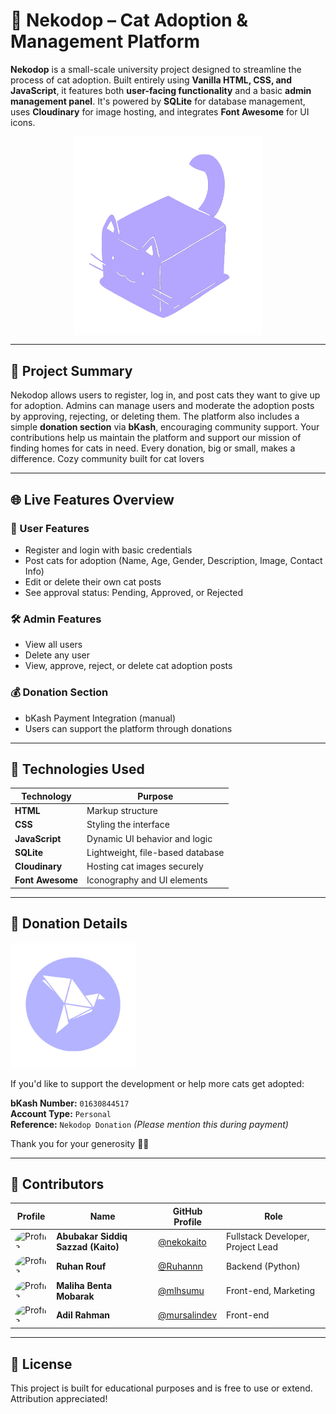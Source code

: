 # 🐾 Nekodop – Cat Adoption & Management Platform

**Nekodop** is a small-scale university project designed to streamline the process of cat adoption. Built entirely using **Vanilla HTML, CSS, and JavaScript**, it features both **user-facing functionality** and a basic **admin management panel**. It's powered by **SQLite** for database management, uses **Cloudinary** for image hosting, and integrates **Font Awesome** for UI icons.

<p align="center">
  <img src="./images/NekoDopLogoAlt.png" alt="Nekodop Alt Logo" width="300" style="display: block; margin: 0 auto;" />
</p>



---

## 📌 Project Summary

Nekodop allows users to register, log in, and post cats they want to give up for adoption. Admins can manage users and moderate the adoption posts by approving, rejecting, or deleting them. The platform also includes a simple **donation section** via **bKash**, encouraging community support.
Your contributions help us maintain the platform and support our mission of finding homes for cats in need. Every donation, big or small, makes a difference. Cozy community built for cat lovers

---

## 🌐 Live Features Overview

### 👤 User Features
- Register and login with basic credentials
- Post cats for adoption (Name, Age, Gender, Description, Image, Contact Info)
- Edit or delete their own cat posts
- See approval status: Pending, Approved, or Rejected

### 🛠️ Admin Features
- View all users
- Delete any user
- View, approve, reject, or delete cat adoption posts

### 💰 Donation Section
- bKash Payment Integration (manual)
- Users can support the platform through donations

---

## 📸 Technologies Used

| Technology | Purpose |
|------------|---------|
| **HTML** | Markup structure |
| **CSS** | Styling the interface |
| **JavaScript** | Dynamic UI behavior and logic |
| **SQLite** | Lightweight, file-based database |
| **Cloudinary** | Hosting cat images securely |
| **Font Awesome** | Iconography and UI elements |

---

## 💝 Donation Details

<img src="./images/bkash_logo.png" alt="Bkash Logo" width="200" />

If you'd like to support the development or help more cats get adopted:

**bKash Number:** `01630844517`  
**Account Type:** `Personal`  
**Reference:** `Nekodop Donation` *(Please mention this during payment)*

Thank you for your generosity 🐾💕

---

## 👥 Contributors

Profile | Name | GitHub Profile | Role |
|-------|------|----------------|------|
|  <img src="https://avatars.githubusercontent.com/u/13916007" alt="Profile" width="64" style="border-radius: 100%;"/>| **Abubakar Siddiq Sazzad (Kaito)** | [@nekokaito](https://github.com/nekokaito) | Fullstack Developer, Project Lead |
| <img src="https://avatars.githubusercontent.com/u/130210417" alt="Profile" width="64" style="border-radius: 100%;"/>| **Ruhan Rouf** | [@Ruhannn](https://github.com/Ruhannn) | Backend (Python) |
|  <img src="https://avatars.githubusercontent.com/u/122691655" alt="Profile" width="64" style="border-radius: 100%;"/>|**Maliha Benta Mobarak** | [@mlhsumu](https://github.com/mlhsumu) |  Front-end, Marketing |
| <img src="https://avatars.githubusercontent.com/u/151057563" alt="Profile" width="64" style="border-radius: 100%;"/>|**Adil Rahman** | [@mursalindev](https://github.com/Coded-Adil) | Front-end |

---

## 📄 License

This project is built for educational purposes and is free to use or extend. Attribution appreciated!
